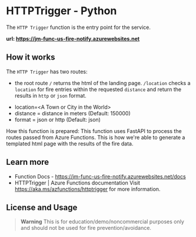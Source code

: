 # HTTPTrigger - Python

The `HTTP Trigger` function is the entry point for the service.

**url: <https://jm-func-us-fire-notify.azurewebsites.net>**
## How it works

The `HTTP Trigger` has two routes:

* the root route `/` returns the html of the landing page.
  `/location` checks a `location` for fire entries within the requested `distance` and return the results in `http` or `json` format.

- location=\<A Town or City in the World\> 
- distance = distance in meters (Default: 150000)
- format = json or http (Default: json) 

How this function is prepared:
This function uses FastAPI to process the routes passed from Azure Functions. This is how we're able to generate a templated html page with the results of the fire data.

## Learn more
* Function Docs - https://jm-func-us-fire-notify.azurewebsites.net/docs
* HTTPTrigger | Azure Functions documentation
Visit <https://aka.ms/azfunctions/httptrigger> for more information.

## License and Usage
> **Warning**
> This is for education/demo/noncommercial purposes only and should not be used for fire prevention/avoidance.
